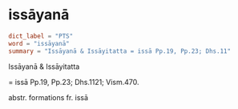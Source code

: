 # issāyanā

``` toml
dict_label = "PTS"
word = "issāyanā"
summary = "Issāyanā & Issāyitatta = issā Pp.19, Pp.23; Dhs.11"
```

Issāyanā & Issāyitatta

= issā Pp.19, Pp.23; Dhs.1121; Vism.470.

abstr. formations fr. issā

